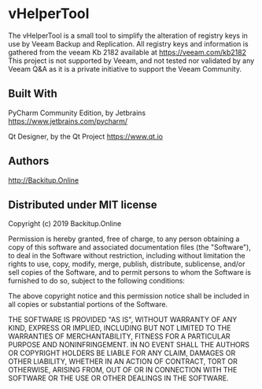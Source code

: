 # vHelperTool

The vHelperTool is a small tool to simplify the alteration of registry keys in use by Veeam Backup and Replication.
All registry keys and information is gathered from the veeam Kb 2182 available at https://veeam.com/kb2182
This project is not supported by Veeam, and not tested nor validated by any Veeam Q&A as it is a private initiative to support the Veeam Community.

## Built With

PyCharm Community Edition, by Jetbrains https://www.jetbrains.com/pycharm/

Qt Designer, by the Qt Project https://www.qt.io

## Authors

http://Backitup.Online

## Distributed under MIT license
Copyright (c) 2019 Backitup.Online

Permission is hereby granted, free of charge, to any person obtaining a copy of this software and associated documentation files (the "Software"), to deal in the Software without restriction, including without limitation the rights to use, copy, modify, merge, publish, distribute, sublicense, and/or sell copies of the Software, and to permit persons to whom the Software is furnished to do so, subject to the following conditions:

The above copyright notice and this permission notice shall be included in all copies or substantial portions of the Software.

THE SOFTWARE IS PROVIDED "AS IS", WITHOUT WARRANTY OF ANY KIND, EXPRESS OR IMPLIED, INCLUDING BUT NOT LIMITED TO THE WARRANTIES OF MERCHANTABILITY, FITNESS FOR A PARTICULAR PURPOSE AND NONINFRINGEMENT. IN NO EVENT SHALL THE AUTHORS OR COPYRIGHT HOLDERS BE LIABLE FOR ANY CLAIM, DAMAGES OR OTHER LIABILITY, WHETHER IN AN ACTION OF CONTRACT, TORT OR OTHERWISE, ARISING FROM, OUT OF OR IN CONNECTION WITH THE SOFTWARE OR THE USE OR OTHER DEALINGS IN THE SOFTWARE.
